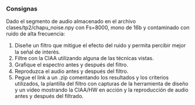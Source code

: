 ### Consignas

Dado el segmento de audio almacenado en el archivo clases/tp2/chapu_noise.npy con Fs=8000, mono de 16b y contaminado con ruido de alta frecuencia: 
1) Diseñe un ﬁltro que mitigue el efecto del ruido y permita percibir mejor la señal de interés.
2) Filtre con la CIAA utilizando alguna de las técnicas vistas.
3) Graﬁque el espectro antes y después del ﬁltro. 
4) Reproduzca el audio antes y después del filtro.
5) Pegue el link a un .zip comentando los resultados y los criterios utilizados, la plantilla del filtro con capturas de la herramienta de diseño y un video mostrando la CIAA/HW en acción y la reproducción de audio antes y después del filtrado.


```C


```